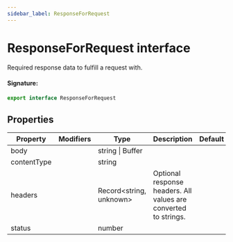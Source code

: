 ```yaml
---
sidebar_label: ResponseForRequest
---
```


# ResponseForRequest interface

Required response data to fulfill a request with.

#### Signature:

```typescript
export interface ResponseForRequest
```

## Properties

| Property    | Modifiers | Type                          | Description                                                     | Default |
| ----------- | --------- | ----------------------------- | --------------------------------------------------------------- | ------- |
| body        |           | string \| Buffer              |                                                                 |         |
| contentType |           | string                        |                                                                 |         |
| headers     |           | Record&lt;string, unknown&gt; | Optional response headers. All values are converted to strings. |         |
| status      |           | number                        |                                                                 |         |
